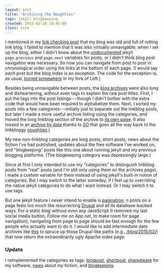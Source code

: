 ```yaml
---
layout: post
title: "Archiving the Noughties"
tags: jekyll blogkeeping
created: 2015-02-20 10:45:00
class: site
---
```

I mentioned in my [link checking post](/blog/2015/01/31/link-checked/) that my blog was old and full of rotting link blog.  I failed to mention that it was also virtually unnavigable; when I set up the blog, either I didn't know about the [undocumented](https://github.com/jekyll/jekyll/issues/1545) jekyll `page.previous` and `page.next` variables for posts, or I didn't think blog post navigation was necessary.  So now you can navigate from post to post in chronological order using the links at the bottom of each page.  (I would say *each post* but the blog index is an exception.  The code for the exception is, as usual, [buried somewhere](https://github.com/mcdemarco/left/blob/website/blog/index.html) in my fork of Left.)

Besides being unnavigable between posts, the [blog archives](/blog/archive.html) were also long and disheartening, without even tags to explain the raw post titles.  First, I put the tags into the post listings---though I didn't bother with the extra code that would have been required to alphabetize them.  Next, I sorted my posts into a few categories---initially just to separate out the linkblog posts, but later I made a more useful archive listing using the categories, and moved the long linkblog section of the archive to [its own page](/blog/linklog.html).  (I also tossed in an [archive by date](/blog/bydate.html) thanks to [SO](http://stackoverflow.com/a/20777475) that goes all the way back to the linkbloggy [noughties](http://en.wikipedia.org/wiki/2000s_%28decade%29#Names_for_the_decade).)

My new non-linkblog categories are long posts, short posts, news about the fiction I've had published, updates about the free software I've worked on, and "blogkeeping" posts like this one about running jekyll and my previous blogging platforms.  (The blogkeeping category was depressingly large.)

Since at first I only intended to use my "categories" to distinguish linkblog posts from "real" posts (and I'm still only using them on the archives page), I made a custom variable for them instead of using jekyll's built-in notion of categories.  But I may switch to the latter someday, if I feel up to overriding the native jekyll categories to do what I want instead.  Or I may switch it to use tags.

But one jekyll feature I never intend to enable is [pagination](http://jekyllrb.com/docs/pagination/); *n* posts on a page feels too much like resurrecting [Drupal](/blog/2013/03/31/octopressing/) and all its database-backed ways.  For a static blog without even any JavaScript (I removed my last social media button, *Follow me on App.net*, to make room for page navigation), navigating from page to page should be fast enough for the few people who actually want to do it.  I *would* like to add intermediate date archives like [this](https://github.com/tuananh/ArchiveGenerator#readme) to spruce up those Drupal-like paths (*e.g.*, [/blog/2015/02/](/blog/2015/02/)) that now return the extraordinarily ugly Apache index page.

### Update

I reimplemented the categories as tags: [longpost](/blog/tags/longpost/), [shortpost](/blog/tags/shortpost/), [sharedware](/blog/tags/sharedware/) for my software, [news](/blog/tags/news/) about my fiction, and [blogkeeping](/blog/tags/blogkeeping/).
